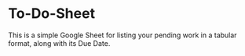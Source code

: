 # To-Do-Sheet

This is a simple Google Sheet for listing your pending work in a tabular format, along with its Due Date.
